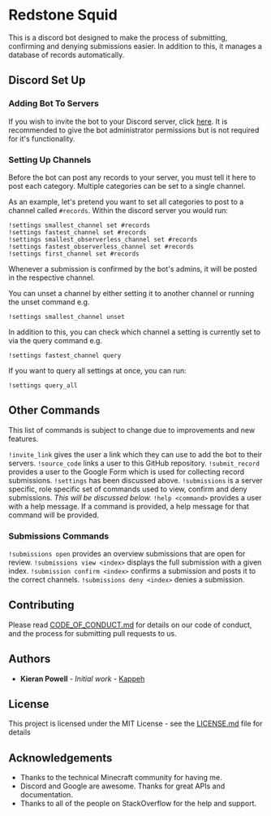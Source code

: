 
# Redstone Squid

This is a discord bot designed to make the process of submitting, confirming and denying submissions easier. In addition to this, it manages a database of records automatically.

## Discord Set Up

###  Adding Bot To Servers

If you wish to invite the bot to your Discord server, click [here](https://discordapp.com/oauth2/authorize?client_id=528946065668308992&scope=bot&permissions=8). It is recommended to give the bot administrator permissions but is not required for it's functionality.

### Setting Up Channels

Before the bot can post any records to your server, you must tell it here to post each category. Multiple categories can be set to a single channel.

As an example, let's pretend you want to set all categories to post to a channel called `#records`. Within the discord server you would run:
```
!settings smallest_channel set #records
!settings fastest_channel set #records
!settings smallest_observerless_channel set #records
!settings fastest_observerless_channel set #records
!settings first_channel set #records
```
Whenever a submission is confirmed by the bot's admins, it will be posted in the respective channel.

You can unset a channel by either setting it to another channel or running the unset command e.g.
```
!settings smallest_channel unset
```
In addition to this, you can check which channel a setting is currently set to via the query command e.g.
```
!settings fastest_channel query
```
If you want to query all settings at once, you can run:
```
!settings query_all
```

## Other Commands

This list of commands is subject to change due to improvements and new features.

`!invite_link` gives the user a link which they can use to add the bot to their servers.
`!source_code` links a user to this GitHub repository.
`!submit_record` provides a user to the Google Form which is used for collecting record submissions.
`!settings` has been discussed above.
`!submissions` is a server specific, role specific set of commands used to view, confirm and deny submissions. _This will be discussed below._
`!help <command>` provides a user with a help message. If a command is provided, a help message for that command will be provided.

### Submissions Commands

`!submissions open` provides an overview submissions that are open for review.
`!submissions view <index>` displays the full submission with a given index.
`!submission confirm <index>` confirms a submission and posts it to the correct channels.
`!submissions deny <index>` denies a submission.

## Contributing

Please read [CODE_OF_CONDUCT.md](https://github.com/Kappeh/Redstone-Squid/blob/master/CODE_OF_CONDUCT.md) for details on our code of conduct, and the process for submitting pull requests to us.

## Authors

* **Kieran Powell** - *Initial work* - [Kappeh](https://github.com/Kappeh)

## License

This project is licensed under the MIT License - see the [LICENSE.md](LICENSE.md) file for details

## Acknowledgements

- Thanks to the technical Minecraft community for having me.
- Discord and Google are awesome. Thanks for great APIs and documentation.
- Thanks to all of the people on StackOverflow for the help and support.
